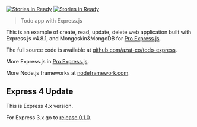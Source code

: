 [![Stories in Ready](https://badge.waffle.io/sjyun/todo-express.png?label=ready&title=Ready)](https://waffle.io/sjyun/todo-express)
[![Stories in Ready](https://badge.waffle.io/sjyun/todo-express.png?label=ready&title=Ready)](https://waffle.io/sjyun/todo-express)
> Todo app with Express.js

This is an example of create, read, update, delete web application built with Express.js v4.8.1, and Mongoskin&MongoDB for [Pro Express.js](http://proexpressjs.com).

The full source code is available at [github.com/azat-co/todo-express](http://github.com/azat-co/todo-express).

More Express.js in [Pro Express.js](http://proexpressjs.com).

More Node.js frameworks at [nodeframework.com](http://nodeframework.com).


## Express 4 Update

This is Express 4.x version.

For Express 3.x go to [release 0.1.0](https://github.com/azat-co/todo-express/releases/tag/v0.1.0).